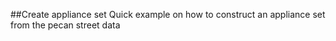 ##Create appliance set
Quick example on how to construct an appliance set from the pecan street data